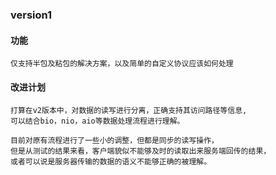 ### version1
#### 功能
```
仅支持半包及粘包的解决方案，以及简单的自定义协议应该如何处理
```
#### 改进计划
```text
打算在v2版本中，对数据的读写进行分离，正确支持其访问路径等信息,
可以结合bio，nio，aio等数据处理流程进行理解。

目前对原有流程进行了一些小的调整，但都是同步的读写操作，
但是从测试的结果来看，客户端貌似不能够及时的读取出来服务端回传的结果，
或者可以说是服务器传输的数据的语义不能够正确的被理解。
```